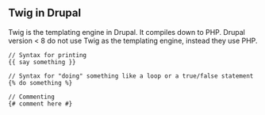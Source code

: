 ## Twig in Drupal

Twig is the templating engine in Drupal. It compiles down to PHP. Drupal version &lt; 8 do not use Twig as the templating engine, instead they use PHP.

```
// Syntax for printing
{{ say something }}

// Syntax for "doing" something like a loop or a true/false statement
{% do something %}

// Commenting
{# comment here #}

```




